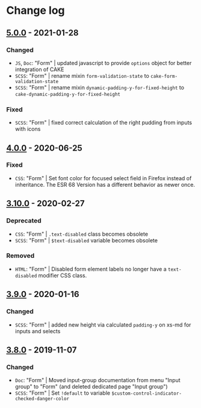 # Change log

## [5.0.0](https://github.com/cake-hub/lidl-web-bootstrap_theme/tree/v5.0.0) - 2021-01-28

### Changed

* `JS`, `Doc`: "Form" | updated javascript to provide `options` object for better integration of CAKE
* `SCSS`: "Form" | rename mixin `form-validation-state` to `cake-form-validation-state`
* `SCSS`: "Form" | rename mixin `dynamic-padding-y-for-fixed-height` to `cake-dynamic-padding-y-for-fixed-height`

### Fixed

* `SCSS`: "Form" | fixed correct calculation of the right pudding from inputs with icons


## [4.0.0](https://github.com/cake-hub/web-css_framework/tree/v4.0.0) - 2020-06-25

### Fixed

* `CSS`: "Form" | Set font color for focused select field in Firefox instead of inheritance. The ESR 68 Version has a different behavior as newer once.


## [3.10.0](https://www.secrz.de/bitbucket/projects/CAKE/repos/phoenix/browse?at=refs%2Ftags%2Fv3.10.0) - 2020-02-27

### Deprecated

* `CSS`: "Form" | `.text-disabled` class becomes obsolete
* `SCSS`: "Form" | `$text-disabled` variable becomes obsolete

### Removed

* `HTML`: "Form" | Disabled form element labels no longer have a `text-disabled` modifier CSS class.


## [3.9.0](https://www.secrz.de/bitbucket/projects/CAKE/repos/phoenix/browse?at=refs%2Ftags%2Fv3.9.0) - 2020-01-16

### Changed

* `SCSS`: "Form" | added new height via calculated `padding-y` on xs-md for inputs and selects


## [3.8.0](https://www.secrz.de/bitbucket/projects/CAKE/repos/phoenix/browse?at=refs%2Ftags%2Fv3.8.0) - 2019-11-07

### Changed

* `Doc`: "Form" | Moved input-group documentation from menu "Input group" to "Form" (and deleted dedicated page "Input group")
* `SCSS`: "Form" | Set `!default` to variable `$custom-control-indicator-checked-danger-color`
